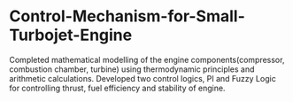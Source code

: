 # Control-Mechanism-for-Small-Turbojet-Engine
 Completed mathematical modelling of the engine components(compressor, combustion chamber, turbine) using thermodynamic principles and arithmetic calculations. Developed two control logics, PI and Fuzzy Logic for controlling thrust, fuel efficiency and stability of engine.

